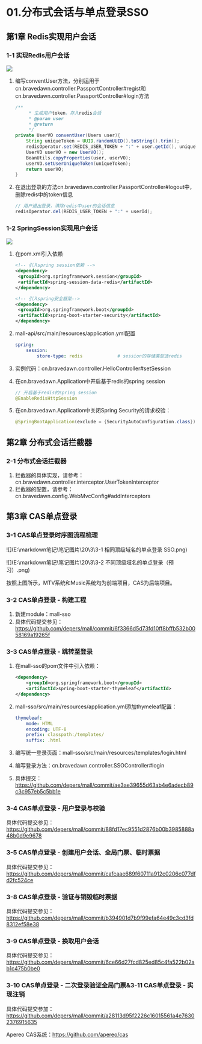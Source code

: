 # 01.分布式会话与单点登录SSO

## 第1章 Redis实现用户会话

### 1-1 实现Redis用户会话

![](E:\markdown笔记\笔记图片\20\3\1.png)

1. 编写conventUser方法，分别运用于cn.bravedawn.controller.PassportController#regist和cn.bravedawn.controller.PassportController#login方法

   ```java
   /**
        * 生成用户token，存入redis会话
        * @param user
        * @return
        */
   private UserVO conventUser(Users user){
       String uniqueToken = UUID.randomUUID().toString().trim();
       redisOperator.set(REDIS_USER_TOKEN + ":" + user.getId(), uniqueToken);
       UserVO userVO = new UserVO();
       BeanUtils.copyProperties(user, userVO);
       userVO.setUserUniqueToken(uniqueToken);
       return userVO;
   }
   ```

2. 在退出登录的方法cn.bravedawn.controller.PassportController#logout中，删除redis中的token信息

   ```java
   // 用户退出登录，清除redis中user的会话信息
   redisOperator.del(REDIS_USER_TOKEN + ":" + userId);
   ```

### 1-2 SpringSession实现用户会话

![](E:\markdown笔记\笔记图片\20\3\2.png)

1. 在pom.xml引入依赖

   ```xml
   <!-- 引入spring session依赖 -->
   <dependency>
   	<groupId>org.springframework.session</groupId>
   	<artifactId>spring-session-data-redis</artifactId>
   </dependency>
   
   <!-- 引入spring安全框架-->
   <dependency>
   	<groupId>org.springframework.boot</groupId>
   	<artifactId>spring-boot-starter-security</artifactId>
   </dependency>
   ```

2. mall-api/src/main/resources/application.yml配置

   ```yml
   spring:
       session:
           store-type: redis             # session的存储类型选redis
   ```

3. 实例代码：cn.bravedawn.controller.HelloController#setSession

4. 在cn.bravedawn.Application中开启基于redis的spring session

   ```java
   // 开启基于redis的spring session
   @EnableRedisHttpSession
   ```

5. 在cn.bravedawn.Application中关闭Spring Security的请求校验：

   ```java
   @SpringBootApplication(exclude = {SecurityAutoConfiguration.class})
   ```


## 第2章 分布式会话拦截器

### 2-1 分布式会话拦截器

1. 拦截器的具体实现，请参考：cn.bravedawn.controller.interceptor.UserTokenInterceptor
2. 拦截器的配置，请参考：cn.bravedawn.config.WebMvcConfig#addInterceptors

## 第3章 CAS单点登录

### 3-1 CAS单点登录时序图流程梳理

![](E:\markdown笔记\笔记图片\20\3\3-1 相同顶级域名的单点登录 SSO.png)

![](E:\markdown笔记\笔记图片\20\3\3-2 不同顶级域名的单点登录（预习）.png)

按照上图所示，MTV系统和Music系统均为前端项目，CAS为后端项目。

### 3-2 CAS单点登录 - 构建工程

1. 新建module：mall-sso
2. 具体代码提交参见：https://github.com/depers/mall/commit/6f3366d5d73fd10ff8bffb532b0058169a19265f

### 3-3 CAS单点登录 - 跳转至登录

1. 在mall-sso的pom文件中引入依赖：

   ```xml
   <dependency>
       <groupId>org.springframework.boot</groupId>
       <artifactId>spring-boot-starter-thymeleaf</artifactId>
   </dependency>
   ```

2. mall-sso/src/main/resources/application.yml添加thymeleaf配置：

   ```yml
   thymeleaf:
       mode: HTML
       encoding: UTF-8
       prefix: classpath:/templates/
       suffix: .html
   ```

3. 编写统一登录页面：mall-sso/src/main/resources/templates/login.html

4. 编写登录方法：cn.bravedawn.controller.SSOController#login

5. 具体提交：https://github.com/depers/mall/commit/ae3ae39655d63ab4e6adecb89c3c957eb5c5bb1e

### 3-4 CAS单点登录 - 用户登录与校验

具体代码提交参见：https://github.com/depers/mall/commit/88fd17ec9551d2876b00b3985888a48b0d9e9678

### 3-5 CAS单点登录 - 创建用户会话、全局门票、临时票据

具体代码提交参见：https://github.com/depers/mall/commit/cafcaae689f60711a912c0206c077dfd2fc524ce

### 3-8 CAS单点登录 - 验证与销毁临时票据

具体代码提交参见：https://github.com/depers/mall/commit/b394901d7b9f99efa64e49c3cd3fd8312ef58e38

###  3-9 CAS单点登录 - 换取用户会话

具体代码提交参见：https://github.com/depers/mall/commit/6ce66d27fcd825ed85c4fa522b02ab1c475b0be0

### 3-10 CAS单点登录 - 二次登录验证全局门票&3-11 CAS单点登录 - 实现注销

具体代码提交参加：https://github.com/depers/mall/commit/a28113d95f2226c16015561a4e76302376915635

Apereo CAS系统：https://github.com/apereo/cas

### 